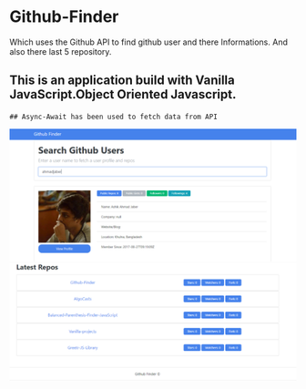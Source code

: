 # Github-Finder

Which uses the Github API to find github user and there Informations.
And also there last 5 repository.

## This is an application build with Vanilla JavaScript.Object Oriented Javascript.

    ## Async-Await has been used to fetch data from API

![](img/Capture.PNG)
![](img/Capture2.PNG)
